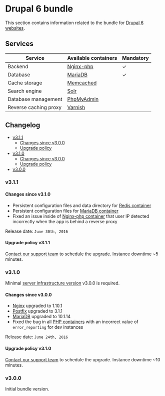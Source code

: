 # Drupal 6 bundle

This section contains information related to the bundle for [Drupal 6 websites](../../../apps/drupal/README.md). 

## Services

| Service | Available containers | Mandatory |
| --------------------- | ---------------------------------------------- | - |
| Backend               | [Nginx-php](../../containers/nginx-php/README.md) | ✓ |
| Database              | [MariaDB](../../containers/mariadb.md)            | ✓ |
| Cache storage         | [Memcached](../../containers/memcached.md)        |   |
| Search engine         | [Solr](../../containers/apache-solr.md)           |   |
| Database management   | [PhpMyAdmin](../../containers/phpmyadmin.md)      |   |
| Reverse caching proxy | [Varnish](../../containers/varnish.md)            | &nbsp; |

## Changelog

* [v3.1.1](#v311)
    * [Changes since v3.0.0](#changes-since-v310)
    * [Upgrade policy](#upgrade-policy-v311)
* [v3.1.0](#v310)
    * [Changes since v3.0.0](#changes-since-v300)
    * [Upgrade policy](#upgrade-policy-v310)
* [v3.0.0](#v300)

### v3.1.1

#### Changes since v3.1.0

* Persistent configuration files and data directory for [Redis container](../../containers/redis.md) 
* Persistent configuration files for [MariaDB container](../../containers/mariadb.md)
* Fixed an issue inside of [Nginx-php container](../../containers/nginx-php/README.md) that user IP detected incorrectly when the app is behind a reverse proxy

Release date: `June 30th, 2016`

#### Upgrade policy v3.1.1

[Contact our support team](../../../product/support.md) to schedule the upgrade. Instance downtime ~5 minutes.

### v3.1.0

Minimal [server infrastructure version](../../versioning.md) v3.0.0 is required.

#### Changes since v3.0.0

* [Nginx](../../containers/nginx-php/nginx.md) upgraded to 1.10.1 
* [Postfix](../../containers/nginx-php/postfix.md) upgraded to 3.1.1
* [MariaDB](../../containers/mariadb.md) upgraded to 10.1.14
* Fixed the bug in all [PHP containers](../../containers/nginx-php/php.md) with an incorrect value of `error_reporting` for dev instances 

Release date: `June 24th, 2016`

#### Upgrade policy v3.1.0

[Contact our support team](../../../product/support.md) to schedule the upgrade. Instance downtime ~10 minutes.

### v3.0.0

Initial bundle version.